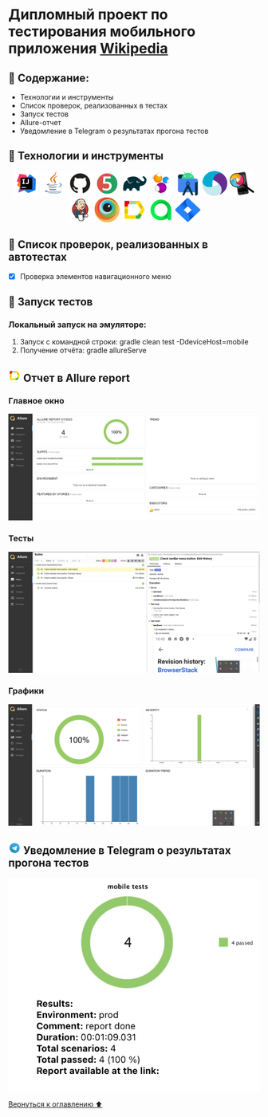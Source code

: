 # Дипломный проект по тестирования мобильного приложения [Wikipedia](https://github.com/dkolesnikova/final_project_mobile)

## :sunflower: Содержание:

- Технологии и инструменты
- Список проверок, реализованных в тестах
- Запуск тестов 
- Allure-отчет
- Уведомление в Telegram о результатах прогона тестов


## :sunflower: Технологии и инструменты

<p align="center">
<a href="https://www.jetbrains.com/idea/"><img src="images/logo/Idea.svg" width="50" height="50"  alt="IDEA"/></a>
<a href="https://www.java.com/"><img src="images/logo/Java.svg" width="50" height="50"  alt="Java"/></a>
<a href="https://github.com/"><img src="images/logo/GitHub.svg" width="50" height="50"  alt="Github"/></a>
<a href="https://junit.org/junit5/"><img src="images/logo/Junit5.svg" width="50" height="50"  alt="JUnit 5"/></a>
<a href="https://gradle.org/"><img src="images/logo/Gradle.svg" width="50" height="50"  alt="Gradle"/></a>
<a href="https://selenide.org/"><img src="images/logo/Selenide.svg" width="50" height="50"  alt="Selenide"/></a>
<a href="https://developer.android.com/studio/"><img src="images/logo/androidstudio.svg" width="50" height="50"  alt="AndroidStudio"/></a>
<a href="https://appium.io/"><img src="images/logo/appium.svg" width="50" height="50"  alt="Appium"/></a>
<a href="https://appium.io/"><img src="images/logo/appium-inspector.png" width="50" height="50"  alt="AppiumInspector"/></a>
<a href="https://www.jenkins.io/"><img src="images/logo/Jenkins.svg" width="50" height="50"  alt="Jenkins"/></a>
<a href="https://www.browserstack.com/"><img src="images/logo/browserstack.svg" width="50" height="50"  alt="Browserstack"/></a>
<a href="https://github.com/allure-framework/allure2"><img src="images/logo/Allure.svg" width="50" height="50"  alt="Allure"/></a>
<a href="https://qameta.io/"><img src="images/logo/Allure_TO.svg" width="50" height="50"  alt="Allure TestOps"/></a>
<a href="https://www.atlassian.com/ru/software/jira"><img src="images/logo/jira-logo.svg" width="50" height="50"  alt="Atlassian Jira"/></a>
</p>

## :sunflower: Список проверок, реализованных в автотестах

- [x] Проверка элементов навигационного меню


## :sunflower: Запуск тестов

###  Локальный запуск на эмуляторе:
1. Запуск с командной строки: gradle clean test -DdeviceHost=mobile
2. Получение отчёта: gradle allureServe


## <img src="images/logo/Allure.svg" width="25" height="25"  alt="Allure"/></a> Отчет в <a target="_blank" >Allure report</a>

###  Главное окно
<p align="center">
<img title="Allure Overview Dashboard" src="images/screens/mobile-allure-main.png">
</p>


###  Тесты
<p align="center">
<img title="Allure Tests" src="images/screens/mobile-allure-suites.png">
</p>

###  Графики
<p align="center">
<img title="Allure Graphics" src="images/screens/mobile-allure-graph.png">
</p>


## <img src="images/logo/Telegram.svg" width="25" height="25"  alt="Allure"/></a> Уведомление в Telegram о результатах прогона тестов

<p align="center">
<img title="Allure Overview Dashboard" src="images/screens/mobile-telegram.png" >
</p>

[Вернуться к оглавлению ⬆](#Ссылка)
